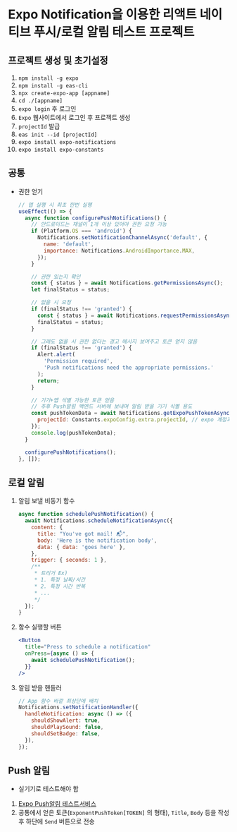 # Expo Notification을 이용한 리액트 네이티브 푸시/로컬 알림 테스트 프로젝트

## 프로젝트 생성 및 초기설정

1. `npm install -g expo`
2. `npm install -g eas-cli`
3. `npx create-expo-app [appname]`
4. `cd ./[appname]`
5. `expo login` 후 로그인
6. `Expo` 웹사이트에서 로그인 후 프로젝트 생성
7. `projectId` 발급
8. `eas init --id [projectId]`
9. `expo install expo-notifications`
10. `expo install expo-constants`

## 공통

- 권한 얻기

  ```javascript
  // 앱 실행 시 최초 한번 실행
  useEffect(() => {
    async function configurePushNotifications() {
      // 안드로이드는 채널이 1개 이상 있어야 권한 요청 가능
      if (Platform.OS === 'android') {
        Notifications.setNotificationChannelAsync('default', {
          name: 'default',
          importance: Notifications.AndroidImportance.MAX,
        });
      }

      // 권한 있는지 확인
      const { status } = await Notifications.getPermissionsAsync();
      let finalStatus = status;

      // 없을 시 요청
      if (finalStatus !== 'granted') {
        const { status } = await Notifications.requestPermissionsAsync();
        finalStatus = status;
      }

      // 그래도 없을 시 권한 없다는 경고 메시지 보여주고 토큰 얻지 않음
      if (finalStatus !== 'granted') {
        Alert.alert(
          'Permission required',
          'Push notifications need the appropriate permissions.'
        );
        return;
      }

      // 기기+앱 식별 가능한 토큰 얻음
      // 추후 Push알림 백엔드 서버에 보내며 알림 받을 기기 식별 용도
      const pushTokenData = await Notifications.getExpoPushTokenAsync({
        projectId: Constants.expoConfig.extra.projectId, // expo 계정과 연동된 ProjectId 가져옴
      });
      console.log(pushTokenData);
    }

    configurePushNotifications();
  }, []);
  ```

## 로컬 알림

1. 알림 보낼 비동기 함수

   ```javascript
   async function schedulePushNotification() {
     await Notifications.scheduleNotificationAsync({
       content: {
         title: "You've got mail! 📬",
         body: 'Here is the notification body',
         data: { data: 'goes here' },
       },
       trigger: { seconds: 1 },
       /**
        * 트리거 Ex)
        * 1. 특정 날짜/시간
        * 2. 특정 시간 반복
        * ...
        */
     });
   }
   ```

2. 함수 실행할 버튼

   ```jsx
   <Button
     title="Press to schedule a notification"
     onPress={async () => {
       await schedulePushNotification();
     }}
   />
   ```

3. 알림 받을 핸들러

   ```javascript
   // App 함수 바깥 최상단에 배치
   Notifications.setNotificationHandler({
     handleNotification: async () => ({
       shouldShowAlert: true,
       shouldPlaySound: false,
       shouldSetBadge: false,
     }),
   });
   ```

## Push 알림

- 실기기로 테스트해야 함

1. [Expo Push알림 테스트서비스](https://expo.dev/notifications)
2. 공통에서 얻은 토큰(`ExponentPushToken[TOKEN]` 의 형태), `Title`, `Body` 등을 작성 후 하단에 `Send` 버튼으로 전송
